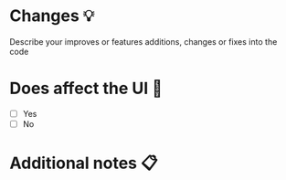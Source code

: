 # Changes 💡
Describe your improves or features additions, changes or fixes into the code

# Does affect the UI 📱
- [ ] Yes
- [ ] No

# Additional notes 📋
